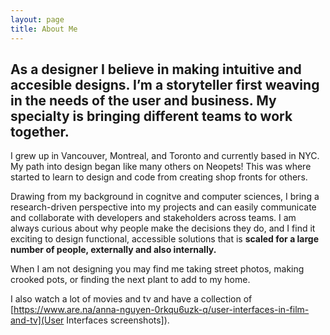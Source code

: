 ```yaml
---
layout: page
title: About Me
---
```


## As a designer I believe in making intuitive and accesible designs. I’m a storyteller first weaving in the needs of the user and business. **My specialty is bringing different teams to work together.** 

I grew up in Vancouver, Montreal, and Toronto and currently based in NYC. My path into design began like many others on Neopets! This was where started to learn to design and code from creating shop fronts for others. 

Drawing from my background in cognitve and computer sciences, I bring a research-driven perspective into my projects and can easily communicate and collaborate with developers and stakeholders across teams. I am always curious about why people make the decisions they do, and I find it exciting to design functional, accessible solutions that is **scaled for a large number of people, externally and also internally.**

When I am not designing you may find me taking street photos, making crooked pots, or finding the next plant to add to my home. 

I also watch a lot of movies and tv and have a collection of [https://www.are.na/anna-nguyen-0rkqu6uzk-q/user-interfaces-in-film-and-tv](User Interfaces screenshots]).